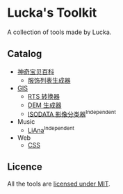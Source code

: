 # Lucka's Toolkit
A collection of tools made by Lucka.

## Catalog
- [神奇宝贝百科](/52Poké-Wiki/)
  - [服饰列表生成器](/52Poké-Wiki/ClothTableGenerator/)
- [GIS](/GIS/)
  - [RTS 转换器](/GIS/RTSConverter/)
  - [DEM 生成器](/GIS/DEMBuilder/)
  - [ISODATA 影像分类器](https://github.com/lucka-me/ISODATA-python)<sup>Independent</sup>
- Music
  - [LiAna](https://github.com/lucka-me/LiAna)<sup>Independent</sup>
- Web
  - [CSS](/Web/CSS) 

## Licence
All the tools are [licensed under MIT](/LICENSE).
